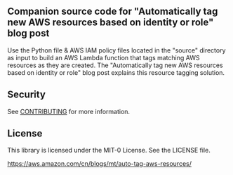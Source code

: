 ## Companion source code for "Automatically tag new AWS resources based on identity or role" blog post

Use the Python file & AWS IAM policy files located in the "source" directory as input to build an AWS Lambda function that tags matching AWS resources as they are created.  The "Automatically tag new AWS resources based on identity or role" blog post explains this resource tagging solution.

## Security

See [CONTRIBUTING](CONTRIBUTING.md#security-issue-notifications) for more information.

## License

This library is licensed under the MIT-0 License. See the LICENSE file.

https://aws.amazon.com/cn/blogs/mt/auto-tag-aws-resources/
